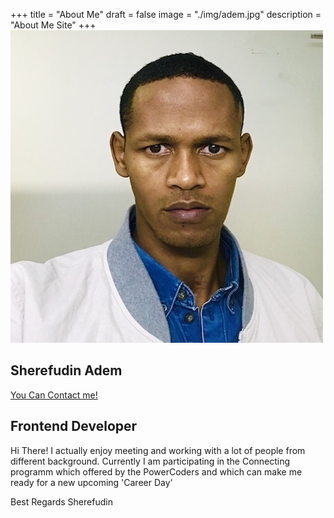 +++
title = "About Me"
draft = false
image = "./img/adem.jpg"
description = "About Me Site"
+++
![ ](../img/adem.jpg)

## Sherefudin Adem

[You Can Contact me!](mailto:sherefudin.adem@powercoders.org)

## Frontend Developer

Hi  There! I actually enjoy meeting and working with a lot of people from different background. Currently I am participating in the Connecting programm  which offered by the PowerCoders and which can make me ready for a new upcoming 'Career Day'

Best Regards Sherefudin
